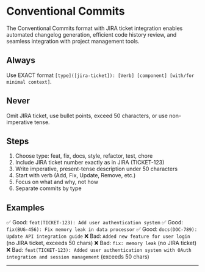 # Conventional Commits
The Conventional Commits format with JIRA ticket integration enables automated changelog generation, efficient code history review, and seamless integration with project management tools.

## Always
Use EXACT format `[type]([jira-ticket]): [Verb] [component] [with/for minimal context]`.

## Never
Omit JIRA ticket, use bullet points, exceed 50 characters, or use non-imperative tense.

## Steps
1. Choose type: feat, fix, docs, style, refactor, test, chore
2. Include JIRA ticket number exactly as in JIRA (TICKET-123)
3. Write imperative, present-tense description under 50 characters
4. Start with verb (Add, Fix, Update, Remove, etc.)
5. Focus on what and why, not how
6. Separate commits by type

## Examples

✅ Good: `feat(TICKET-123): Add user authentication system`
✅ Good: `fix(BUG-456): Fix memory leak in data processor`
✅ Good: `docs(DOC-789): Update API integration guide`
❌ Bad: `Added new feature for user login` (no JIRA ticket, exceeds 50 chars)
❌ Bad: `fix: memory leak` (no JIRA ticket)
❌ Bad: `feat(TICKET-123): Added user authentication system with OAuth integration and session management` (exceeds 50 chars)

---
